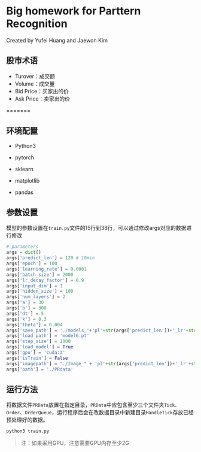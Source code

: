 # Big homework for Parttern Recognition

Created by Yufei Huang and Jaewon Kim

## 股市术语
+ Turover：成交额
+ Volume：成交量
+ Bid Price：买家出的价
+ Ask Price：卖家出的价

=======
## 环境配置

+ Python3

+ pytorch
+ sklearn
+ matplotlib
+ pandas

## 参数设置

模型的参数设置在`train.py`文件的15行到38行，可以通过修改args对应的数据进行修改

```python
# parameters
args = dict()
args['predict_len'] = 120 # 10min
args['epoch'] = 100
args['learning_rate'] = 0.0001
args['batch_size'] = 2000
args['lr_decay_factor'] = 0.9
args['input_dim'] = 1
args['hidden_size'] = 100
args['num_layers'] = 2
args['a'] = 30
args['b'] = 300
args['dt'] = 5
args['k'] = 0.3
args['theta'] = 0.004
args['save_path'] = './models_'+'pl'+str(args['predict_len'])+'_lr'+str(args['learning_rate'])+'_hd'+str(args['hidden_size'])
args['load_path'] = 'model6.pt'
args['step_size'] = 1000
args['load_model'] = True
args['gpu'] = 'cuda:3'
args['isTrain'] = False
args['imagepath'] = "./Image_" + 'pl'+str(args['predict_len'])+'_lr'+str(args['learning_rate'])+'_hd'+str(args['hidden_size'])
args['path'] = './PRdata'
```

## 运行方法

将数据文件`PRData`放置在指定目录，`PRData`中应包含至少三个文件夹`Tick`、`Order`、`OrderQueue`，运行程序后会在改数据目录中新建目录`HandleTick`存放已经预处理好的数据。

```shell
python3 train.py
```

> 注：如果采用GPU，注意需要GPU内存至少2G

